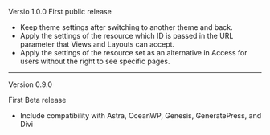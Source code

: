 Versio 1.0.0
First public release
- Keep theme settings after switching to another theme and back.
- Apply the settings of the resource which ID is passed in the URL parameter that Views and Layouts can accept.
- Apply the settings of the resource set as an alternative in Access for users without the right to see specific pages.

-------------------------------------------------------------------------------------------------------------------
Version 0.9.0

First Beta release
- Include compatibility with Astra, OceanWP, Genesis, GeneratePress, and Divi